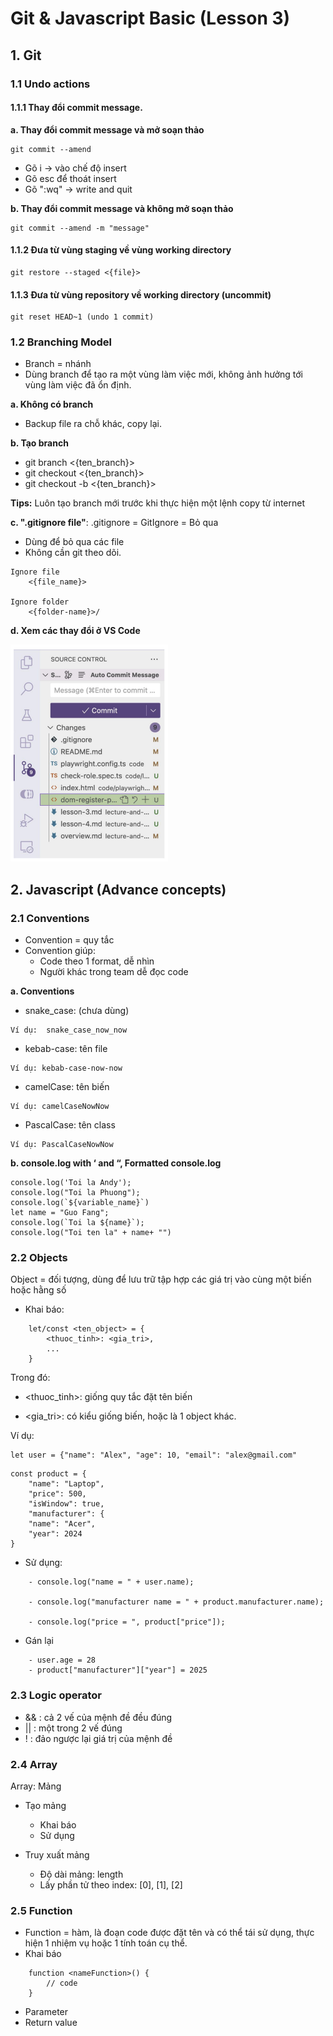 # Git & Javascript Basic (Lesson 3)

## 1. Git
### 1.1 Undo actions

#### 1.1.1 Thay đổi commit message. 
**a. Thay đổi commit message và mở soạn thảo**

    git commit --amend

- Gõ i -> vào chế độ insert
- Gõ esc để thoát insert
- Gõ ":wq" -> write and quit

**b. Thay đổi commit message và không mở soạn thảo**

    git commit --amend -m "message"

#### 1.1.2 Đưa từ vùng staging về vùng working directory

```
git restore --staged <{file}>
```

#### 1.1.3 Đưa từ vùng repository về working directory (uncommit)

```
git reset HEAD~1 (undo 1 commit)
```

### 1.2 Branching Model

- Branch = nhánh
- Dùng branch để tạo ra một vùng làm việc mới, không ảnh hưởng tới vùng làm việc đã ổn định.

**a. Không có branch**
- Backup file ra chỗ khác, copy lại.

**b. Tạo branch**
- git branch <{ten_branch}>
- git checkout <{ten_branch}>
- git checkout -b <{ten_branch}>

**Tips:**
Luôn tạo branch mới trước khi thực hiện một lệnh copy từ internet

**c. ".gitignore file"**: .gitignore = GitIgnore = Bỏ qua

- Dùng để bỏ qua các file
- Không cần git theo dõi.

```
Ignore file
    <{file_name}>

Ignore folder
    <{folder-name}>/
```
**d. Xem các thay đổi ở VS Code**

![View-Changes-in-VScode](images/change-vscode.png)

## 2. Javascript (Advance concepts)
### 2.1 Conventions

- Convention = quy tắc
- Convention giúp:
    - Code theo 1 format, dễ nhìn
    - Người khác trong team dễ đọc code

**a. Conventions**

- snake_case: (chưa dùng)
```
Ví dụ:  snake_case_now_now
```
- kebab-case: tên file
```
Ví dụ: kebab-case-now-now
```

- camelCase: tên biến
```
Ví dụ: camelCaseNowNow
```
- PascalCase: tên class

```
Ví dụ: PascalCaseNowNow
```
**b. console.log with ‘ and “, Formatted console.log**

```
console.log('Toi la Andy');
console.log("Toi la Phuong");
console.log(`${variable_name}`)
let name = "Guo Fang";
console.log(`Toi la ${name}`);
console.log("Toi ten la" + name+ "")
```
### 2.2 Objects

Object = đối tượng, dùng để lưu trữ tập hợp các giá trị vào cùng một biến hoặc hằng số
- Khai báo:
```
    let/const <ten_object> = {
        <thuoc_tinh>: <gia_tri>,
        ...
    }
```    

Trong đó:

- <thuoc_tinh>: giống quy tắc đặt tên biến

- <gia_tri>: có kiểu giống biến, hoặc là 1 object khác.

Ví dụ:

``` 
let user = {"name": "Alex", "age": 10, "email": "alex@gmail.com"

``` 
    const product = {
        "name": "Laptop",
        "price": 500,
        "isWindow": true,
        "manufacturer": {
        "name": "Acer",
        "year": 2024
    }
- Sử dụng:

```
    - console.log("name = " + user.name);

    - console.log("manufacturer name = " + product.manufacturer.name);

    - console.log("price = ", product["price"]); 
```

- Gán lại

```
    - user.age = 28
    - product["manufacturer"]["year"] = 2025 
```
   
### 2.3 Logic operator

- && : cả 2 vế của mệnh đề đều đúng
- || : một trong 2 vế đúng
- ! : đảo ngược lại giá trị của mệnh đề


### 2.4 Array

Array: Mảng

- Tạo mảng
    - Khai báo
    - Sử dụng

- Truy xuất mảng
    - Độ dài mảng: length
    - Lấy phần tử theo index: [0], [1], [2]

### 2.5 Function

- Function = hàm, là đoạn code được đặt tên và có thể tái sử dụng, thực hiện 1 nhiệm vụ hoặc 1 tính toán cụ thể.
- Khai báo

```
    function <nameFunction>() {
        // code
    }
```
- Parameter
- Return value